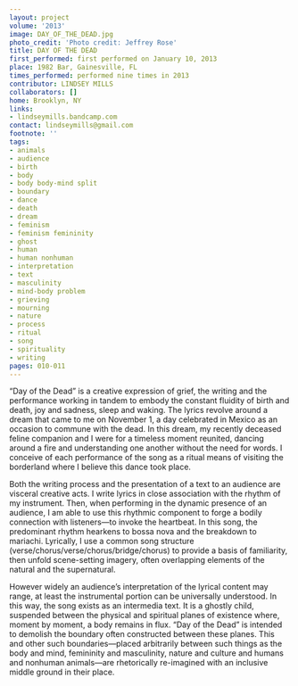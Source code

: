 ```yaml
---
layout: project
volume: '2013'
image: DAY_OF_THE_DEAD.jpg
photo_credit: 'Photo credit: Jeffrey Rose'
title: DAY OF THE DEAD
first_performed: first performed on January 10, 2013
place: 1982 Bar, Gainesville, FL
times_performed: performed nine times in 2013
contributor: LINDSEY MILLS
collaborators: []
home: Brooklyn, NY
links:
- lindseymills.bandcamp.com
contact: lindseymills@gmail.com
footnote: ''
tags:
- animals
- audience
- birth
- body
- body body-mind split
- boundary
- dance
- death
- dream
- feminism
- feminism femininity
- ghost
- human
- human nonhuman
- interpretation
- text
- masculinity
- mind-body problem
- grieving
- mourning
- nature
- process
- ritual
- song
- spirituality
- writing
pages: 010-011
---
```


“Day of the Dead” is a creative expression of grief, the writing and the performance working in tandem to embody the constant fluidity of birth and death, joy and sadness, sleep and waking. The lyrics revolve around a dream that came to me on November 1, a day celebrated in Mexico as an occasion to commune with the dead. In this dream, my recently deceased feline companion and I were for a timeless moment reunited, dancing around a fire and understanding one another without the need for words. I conceive of each performance of the song as a ritual means of visiting the borderland where I believe this dance took place.

Both the writing process and the presentation of a text to an audience are visceral creative acts. I write lyrics in close association with the rhythm of my instrument. Then, when performing in the dynamic presence of an audience, I am able to use this rhythmic component to forge a bodily connection with listeners—to invoke the heartbeat. In this song, the predominant rhythm hearkens to bossa nova and the breakdown to mariachi. Lyrically, I use a common song structure (verse/chorus/verse/chorus/bridge/chorus) to provide a basis of familiarity, then unfold scene-setting imagery, often overlapping elements of the natural and the supernatural.

However widely an audience’s interpretation of the lyrical content may range, at least the instrumental portion can be universally understood. In this way, the song exists as an intermedia text. It is a ghostly child, suspended between the physical and spiritual planes of existence where, moment by moment, a body remains in flux. “Day of the Dead” is intended to demolish the boundary often constructed between these planes. This and other such boundaries—placed arbitrarily between such things as the body and mind, femininity and masculinity, nature and culture and humans and nonhuman animals—are rhetorically re-imagined with an inclusive middle ground in their place.

